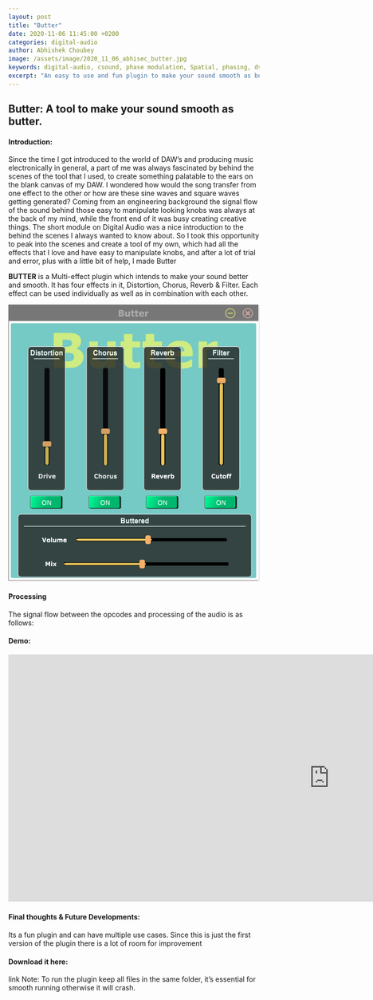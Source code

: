 ```yaml
---
layout: post
title: "Butter"
date: 2020-11-06 11:45:00 +0200
categories: digital-audio
author: Abhishek Choubey
image: /assets/image/2020_11_06_abhisec_butter.jpg
keywords: digital-audio, csound, phase modulation, Spatial, phasing, dsp, cabbage
excerpt: "An easy to use and fun plugin to make your sound smooth as butter."
---
```



## Butter: A tool to make your sound smooth as butter.

#### Introduction:

Since the time I got introduced to the world of DAW’s and producing music electronically in general, a part of me was always fascinated by behind the scenes of the tool that I used, to create something palatable to the ears on the blank canvas of my DAW. I wondered how would the song transfer from one effect to the other or how are these sine waves and square waves getting generated? Coming from an engineering background the signal flow of the sound behind those easy to manipulate looking knobs was always at the back of my mind, while the front end of it was busy creating creative things. The short module on Digital Audio was a nice introduction to the behind the scenes I always wanted to know about. So I took this opportunity to peak into the scenes and create a tool of my own, which had all the effects that I love and have easy to manipulate knobs, and after a lot of trial and error, plus with a little bit of help, I made Butter

**BUTTER** is a Multi-effect plugin which intends to make your sound better and smooth. It has four effects in it, Distortion, Chorus, Reverb & Filter. Each effect can be used individually as well as in combination with each other.

![Spatial Synth](/assets/image/2020_11_06_abhisec_butter.jpg)

#### Processing

The signal flow between the opcodes and processing of the audio is as follows:



#### Demo:

<iframe width="1287" height="496" src="https://www.yout ube.com/embed/Zfa50kyzJIg" frameborder="0" allow="accelerometer; autoplay; clipboard-write; encrypted-media; gyroscope; picture-in-picture" allowfullscreen></iframe>

#### Final thoughts & Future Developments:

Its a fun plugin and can have multiple use cases. Since this is just the first version of the plugin there is a lot of room for improvement

#### Download it here:
link
Note: To run the plugin keep all files in the same folder, it’s essential for smooth running otherwise it will crash.
